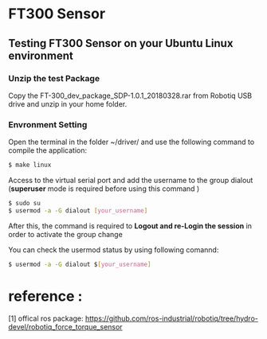 # FT300 Sensor 

## Testing FT300 Sensor on your Ubuntu Linux environment

### Unzip the test Package

Copy the FT-300_dev_package_SDP-1.0.1_20180328.rar from Robotiq USB drive and unzip in your home folder.

### Envronment Setting

Open the terminal in the folder ~/driver/ and use the following command to compile the application:

```bash
$ make linux
```
Access to the virtual serial port and add the username to the group dialout
(**superuser** mode is required before using this command )

```bash
$ sudo su
$ usermod -a -G dialout [your_username]
```
After this, the command is required to **Logout and re-Login the session** in order to activate the group change

You can check the usermod status by using following comannd:

```bash
$ usermod -a -G dialout $[your_username]
```

# reference :
 
 [1] offical ros package: https://github.com/ros-industrial/robotiq/tree/hydro-devel/robotiq_force_torque_sensor
